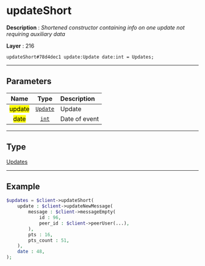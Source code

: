 # updateShort

**Description** : *Shortened constructor containing info on one update not requiring auxiliary data*

**Layer** : 216

```tl
updateShort#78d4dec1 update:Update date:int = Updates;
```

---

## Parameters

| Name | Type | Description |
| :---: | :---: | :--- |
| <mark>update</mark> | [`Update`](type/Update) | Update |
| <mark>date</mark> | [`int`](type/int) | Date of event |

---

## Type

[Updates](type/Updates)

---

## Example

```php
$updates = $client->updateShort(
	update : $client->updateNewMessage(
		message : $client->messageEmpty(
			id : 96,
			peer_id : $client->peerUser(...),
		),
		pts : 16,
		pts_count : 51,
	),
	date : 48,
);
```